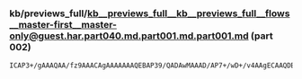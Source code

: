### kb/previews_full/kb__previews_full__kb__previews_full__flows__master-first__master-only@guest.har.part040.md.part001.md.part001.md (part 002)

```md
ICAP3+/gAAAQAA/fz9AAACAgAAAAAAAQEBAP39/QADAwMAAAD/AP7+/wD+/v4AAgECAAQDBAD+/v4AAgEAAP4A/gAAAAEA/wD/AAH/AQABAAAA/v//AAEBAQACA
```

```

